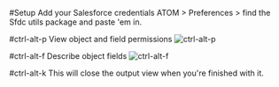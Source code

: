 #Setup
Add your Salesforce credentials ATOM > Preferences > find the Sfdc utils package and paste 'em in.

#ctrl-alt-p
View object and field permissions
![ctrl-alt-p](https://dl.dropboxusercontent.com/u/89363347/perms.gif)

#ctrl-alt-f
Describe object fields
![ctrl-alt-f](https://dl.dropboxusercontent.com/u/89363347/relationships.gif)

#ctrl-alt-k
This will close the output view when you're finished with it.
